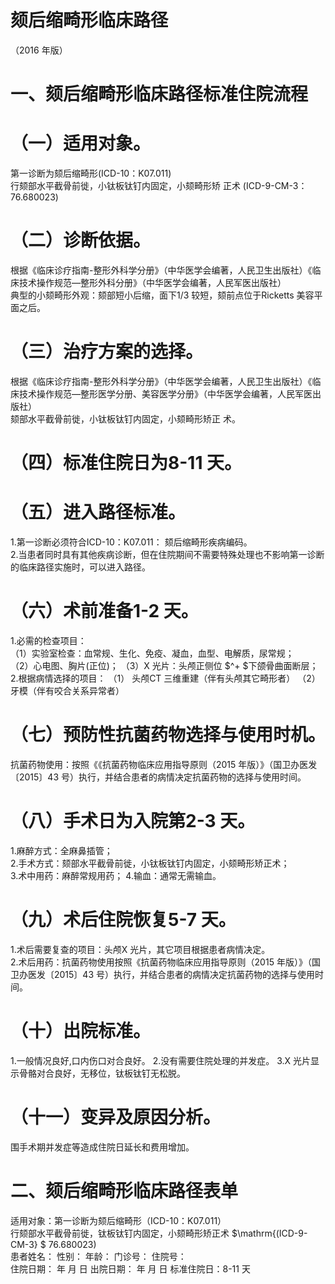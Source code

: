 # 颏后缩畸形临床路径  
（2016 年版）  
# 一、颏后缩畸形临床路径标准住院流程  
# （一）适用对象。  
第一诊断为颏后缩畸形(ICD-10：K07.011)  
行颏部水平截骨前徙，小钛板钛钉内固定，小颏畸形矫 正术 (ICD-9-CM-3：76.680023)  
# （二）诊断依据。  
根据《临床诊疗指南-整形外科学分册》（中华医学会编著，人民卫生出版社）《临床技术操作规范—整形外科分册》（中华医学会编著，人民军医出版社）  
典型的小颏畸形外观：颏部短小后缩，面下1/3 较短，颏前点位于Ricketts 美容平面之后。  
# （三）治疗方案的选择。  
根据《临床诊疗指南-整形外科学分册》（中华医学会编著，人民卫生出版社）《临床技术操作规范—整形医学分册、美容医学分册》（中华医学会编著，人民军医出版社）  
颏部水平截骨前徙，小钛板钛钉内固定，小颏畸形矫正 术。  
# （四）标准住院日为8-11 天。  
# （五）进入路径标准。  
1.第一诊断必须符合ICD-10：K07.011：  颏后缩畸形疾病编码。  
2.当患者同时具有其他疾病诊断，但在住院期间不需要特殊处理也不影响第一诊断的临床路径实施时，可以进入路径。  
# （六）术前准备1-2 天。  
1.必需的检查项目：  
（1）实验室检查：血常规、生化、免疫、凝血，血型、电解质，尿常规；  
（2）心电图、胸片(正位)； （3）X 光片：头颅正侧位 $^+ $下颌骨曲面断层； 2.根据病情选择的项目： （1） 头颅CT 三维重建（伴有头颅其它畸形者） （2）牙模（伴有咬合关系异常者）  
# （七）预防性抗菌药物选择与使用时机。  
抗菌药物使用：按照《《抗菌药物临床应用指导原则（2015 年版）》（国卫办医发〔2015〕43 号）执行，并结合患者的病情决定抗菌药物的选择与使用时间。  
# （八）手术日为入院第2-3 天。  
1.麻醉方式：全麻鼻插管；  
2.手术方式：颏部水平截骨前徙，小钛板钛钉内固定，小颏畸形矫正术；  
3.术中用药：麻醉常规用药； 4.输血：通常无需输血。  
# （九）术后住院恢复5-7 天。  
1.术后需要复查的项目：头颅X 光片，其它项目根据患者病情决定。  
2.术后用药：抗菌药物使用按照《抗菌药物临床应用指导原则（2015 年版）》（国卫办医发〔2015〕43 号）执行，并结合患者的病情决定抗菌药物的选择与使用时间。  
# （十）出院标准。  
1.一般情况良好,口内伤口对合良好。 2.没有需要住院处理的并发症。 3.X 光片显示骨骼对合良好，无移位，钛板钛钉无松脱。  
# （十一）变异及原因分析。  
围手术期并发症等造成住院日延长和费用增加。  
# 二、颏后缩畸形临床路径表单  
适用对象：第一诊断为颏后缩畸形（ICD-10：K07.011）  
行颏部水平截骨前徙，钛板钛钉内固定，小颏畸形矫正术 $\mathrm{(ICD-9-CM-3} $ 76.680023)  
患者姓名：          性别：    年龄：    门诊号：        住院号：  
住院日期：    年   月   日   出院日期：    年   月   日    标准住院日：8-11 天  

